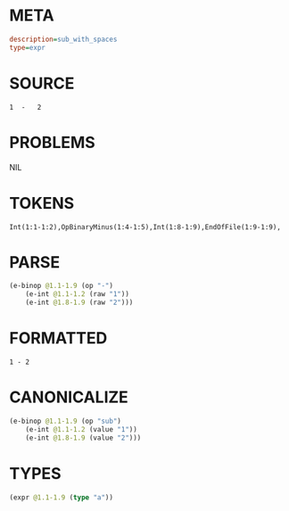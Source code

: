 # META
~~~ini
description=sub_with_spaces
type=expr
~~~
# SOURCE
~~~roc
1  -   2
~~~
# PROBLEMS
NIL
# TOKENS
~~~zig
Int(1:1-1:2),OpBinaryMinus(1:4-1:5),Int(1:8-1:9),EndOfFile(1:9-1:9),
~~~
# PARSE
~~~clojure
(e-binop @1.1-1.9 (op "-")
	(e-int @1.1-1.2 (raw "1"))
	(e-int @1.8-1.9 (raw "2")))
~~~
# FORMATTED
~~~roc
1 - 2
~~~
# CANONICALIZE
~~~clojure
(e-binop @1.1-1.9 (op "sub")
	(e-int @1.1-1.2 (value "1"))
	(e-int @1.8-1.9 (value "2")))
~~~
# TYPES
~~~clojure
(expr @1.1-1.9 (type "a"))
~~~
